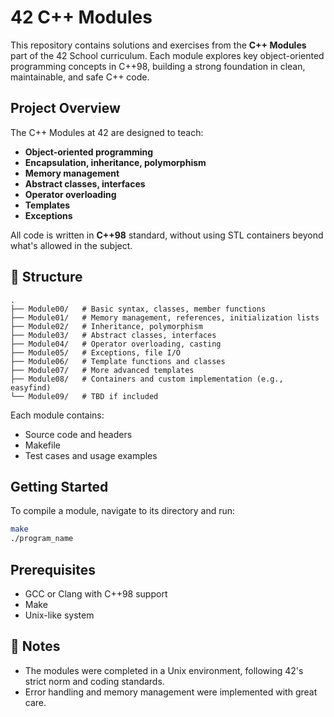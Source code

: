 # 42 C++ Modules

This repository contains solutions and exercises from the **C++ Modules** part of the 42 School curriculum. Each module explores key object-oriented programming concepts in C++98, building a strong foundation in clean, maintainable, and safe C++ code.

## Project Overview

The C++ Modules at 42 are designed to teach:

* **Object-oriented programming**
* **Encapsulation, inheritance, polymorphism**
* **Memory management**
* **Abstract classes, interfaces**
* **Operator overloading**
* **Templates**
* **Exceptions**

All code is written in **C++98** standard, without using STL containers beyond what's allowed in the subject.

## 📁 Structure

```
.
├── Module00/   # Basic syntax, classes, member functions
├── Module01/   # Memory management, references, initialization lists
├── Module02/   # Inheritance, polymorphism
├── Module03/   # Abstract classes, interfaces
├── Module04/   # Operator overloading, casting
├── Module05/   # Exceptions, file I/O
├── Module06/   # Template functions and classes
├── Module07/   # More advanced templates
├── Module08/   # Containers and custom implementation (e.g., easyfind)
└── Module09/   # TBD if included
```

Each module contains:

* Source code and headers
* Makefile
* Test cases and usage examples

## Getting Started

To compile a module, navigate to its directory and run:

```bash
make
./program_name
```

## Prerequisites

* GCC or Clang with C++98 support
* Make
* Unix-like system

## 📎 Notes

* The modules were completed in a Unix environment, following 42's strict norm and coding standards.
* Error handling and memory management were implemented with great care.
